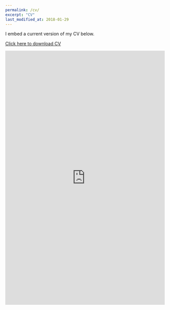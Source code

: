 ```yaml
---
permalink: /cv/
excerpt: "CV"
last_modified_at: 2018-01-29
---
```


I embed a current version of my CV below.

<a href="https://drive.google.com/uc?export=download&id=1TIFrbTNJfeuHQCcrMeK7onLHRw9q9F77" class="btn btn--info">Click here to download CV</a>

<!--<iframe src="https://docs.google.com/viewer?srcid=1bz04dW7yf0e8KVj0Oz5VZb0QilxF8aEJ&pid=explorer&embedded=true"></iframe>-->

<iframe src="https://drive.google.com/file/d/1TIFrbTNJfeuHQCcrMeK7onLHRw9q9F77/preview" width="100%" height="800px" class="gde-frame" style="border: none;" scrolling="yes"></iframe>
